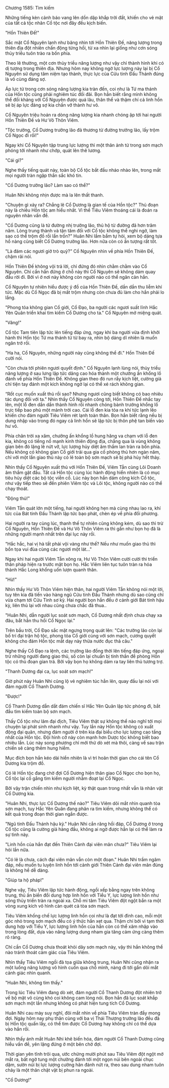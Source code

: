 




Chương 1585: Tìm kiếm


Những tiếng kèn cảnh báo vang lên dồn dập khắp trời đất, khiến cho vẻ mặt của tất cả tộc nhân Cổ tộc nơi đây đều kịch biến.

"Hồn Thiên Đế!"

Sắc mặt Cổ Nguyên lạnh như băng nhìn tới Hồn Thiên Đế, năng lượng trong thiên địa đột nhiên chấn động từng hồi, từ xa nhìn lại giống như cơn sóng thủy triều tuôn trào ra bốn phía.

Theo lẽ thường, một cơn thủy triều năng lượng như vậy chỉ thành hình khi có dị tượng trong thiên địa. Nhưng hôm nay không ngờ lực lượng này lại bị Cổ Nguyên sử dụng tâm niệm tạo thành, thực lực của Cửu tinh Đấu Thánh đúng là vô cùng đáng sợ.

Áp lực từ trong cơn sóng năng lượng kia tràn đến, coi như là Tứ ma thánh của Hồn tộc cũng phải nghiêm túc đối đãi. Bọn hắn biết rằng mình không thể đối kháng với Cổ Nguyên được quá lâu, thân thể và thậm chí cả linh hồn sẽ bị áp lực đáng sợ kia chấn vỡ thành hư vô.

Cổ Nguyên triệu hoán ra dòng năng lượng kia nhanh chóng ập tới hai người Hồn Thiên Đế và Hư Vô Thôn Viêm.

"Tộc trưởng, Cổ Dương trưởng lão đả thương từ đường trưởng lão, lấy trộm Cổ Ngọc đi rồi!"

Ngay khi Cổ Nguyên tập trung lực lượng thì một thân ảnh từ trong sơn mạch phóng tới nhanh như chớp, quát lên thê lương.

"Cái gì?"

Nghe thấy tiếng quát này, toàn bộ Cổ tộc bắt đầu nháo nhào lên, trong mắt mọi người tràn ngập thần sắc khó tin.

"Cổ Dương trưởng lão? Làm sao có thể?"

Huân Nhi không nhịn được mà la lên thất thanh.

"Chuyện gì xảy ra? Chẳng lẽ Cổ Dương là gian tế của Hồn tộc?" Thủ đoạn này là chiêu Hồn tộc am hiểu nhất. Vì thế Tiêu Viêm thoáng cái là đoán ra nguyên nhân vấn đề.

"Cổ Dương cũng là từ đường nhị trưởng lão, thủ hộ từ đường đã hơn trăm năm. Lòng trung thành và tận tâm đối với Cổ tộc không thể nghi ngờ, làm sao có thể trộm đồ rồi lẩn trốn?" Huân Nhi lẩm bẩm tự hỏi, xem bộ dáng tựa hồ nàng cũng biết Cổ Dương trưởng lão. Hơn nữa còn có ấn tượng rất tốt.

"Là đám các ngươi giở trò quỷ?" Cổ Nguyên nhìn về phía Hồn Thiên Đế, chậm rãi nói.

Hồn Thiên Đế không vội trả lời, chỉ đứng đó nhìn chằm chằm vào Cổ Nguyên. Chỉ cần hắn đứng ở chỗ này thì Cổ Nguyên sẽ không dám quay đầu rời đi. Bởi vì ở nơi này không còn người nào có thể ngăn cản hắn.

Cổ Nguyên tự nhiên hiểu được ý đồ của Hồn Thiên Đế, dần dần thu liễm khí tức. Mặc dù Cổ Ngọc đã bị mất trộm nhưng còn chưa đủ làm cho hắn phải lo lắng.

"Phong tỏa không gian Cổ giới, Cổ Đạo, ba người các ngươi suất lĩnh Hắc Yên Quân triển khai tìm kiếm Cổ Dương cho ta." Cổ Nguyên mở miệng quát.

"Vâng!"

Cổ tộc Tam tiên lập tức lên tiếng đáp ứng, ngay khi ba người vừa định khởi hành thì Hồn tộc Tứ ma thánh từ từ bay ra, nhìn bộ dáng dĩ nhiên là muốn ngăn trở rồi.

"Ha ha, Cổ Nguyên, những người này cũng không thể đi." Hồn Thiên Đế cười nói.

"Còn chưa tới phiên ngươi quyết định." Cổ Nguyên lạnh lùng nói, thủy triều năng lượng ở sau lưng lập tức dâng cao hóa thành một chưởng ấn khổng lồ đánh về phía Hồn Thiên Đế. Không gian theo đó run rẩy kịch liệt, cường giả chỉ tiện tay đánh một kích không ngờ lại có thể xé rách không gian.

“Rốt cục muốn xuất thủ rồi sao? Nhưng ngươi cũng biết không có bao nhiêu tác dụng đối với ta." Nhìn thấy Cổ Nguyên công tới, Hồn Thiên Đế nhấc tay lên, một lỗ đen dần dần thành hình rồi nhanh chóng bành trướng khổng lồ trực tiếp bao phủ một mảnh trời cao. Cái lỗ đen kia tỏa ra khí tức lạnh lẽo khiến cho đám người Tiêu Viêm rét lạnh toàn thân. Bọn hắn biết rằng nếu bị dung nhập vào trong đó ngay cả linh hồn sẽ lập tức bị thôn phệ tan biến vào hư vô.

Phía chân trời xa xăm, chưởng ấn khổng lồ hung hăng va chạm với lỗ đen kia, không có tiếng nổ mạnh kinh thiên động địa, chẳng qua là vùng không gian bên đó lặng lẽ nứt vỡ, lực lượng hủy diệt âm thầm lan tràn ra bốn phía. Nếu không có không gian Cổ giới trải qua gia cố phòng thủ hơn ngàn năm, chỉ với một lần giao thủ này có lẽ toàn bộ sơn mạch sẽ bị phá hủy hết thảy.

Nhìn thấy Cổ Nguyên xuất thủ với Hồn Thiên Đế, Viêm Tẫn cùng Lôi Doanh âm thầm gật đầu. Tất cả Hồn tộc cùng lúc hành động hiển nhiên là có mục tiêu hủy diệt các bộ tộc viễn cổ. Lúc này bọn hắn dám công kích Cổ tộc, như vậy tiếp theo sẽ đến phiên Viêm tộc và Lôi tộc, không người nào có thể chạy thoát.

"Động thủ!"

Viêm Tẫn quát lớn một tiếng, hai người không hẹn mà cùng nhau lao ra, khí tức của Bát tinh Đấu Thánh lập tức bạo phát, chèn ép về phía đối phương.

Hai người ra tay cùng lúc, thanh thế tự nhiên cũng không kém, dù sao thì trừ Cổ Nguyên, Hồn Thiên Đế và Hư Vô Thôn Viêm ra thì gần như bọn họ đã là những người mạnh nhất trên đại lục này rồi.

"Hắc hắc, hai vị hà tất phải vội vàng như thế? Nếu như muốn giao thủ thì bổn tọa vui đùa cùng các ngươi một lát..."

Ngay khi hai người Viêm Tẫn xông ra, Hư Vô Thôn Viêm cười cười thi triển thân pháp hiện ra trước mặt bọn họ. Hắc Viêm liên tục tuôn tràn ra hóa thành Hắc Long khổng uốn lượn quanh thân.

"Hừ!"

Nhìn thấy Hư Vô Thôn Viêm hiện thân, hai người Viêm Tẫn không nói một lời, tuy tên kia đã tiến vào hàng ngũ Cửu tinh Đấu Thánh nhưng dù sao cũng chỉ vừa chạm tới Cửu Tinh sơ kỳ. Hai người bọn hắn đều ở cảnh giới Bát tinh hậu kỳ, liên thủ lại với nhau cũng chưa chắc đã thua..

"Huân Nhi, dẫn người lục soát sơn mạch, Cổ Dương nhất định chưa chạy xa đâu, bắt hắn thu hồi Cổ Ngọc lại."

Trên bầu trời, Cổ Đạo sắc mặt ngưng trọng quát lên: "Các trưởng lão còn lại bố trí đại trận hộ tộc, phong tỏa Cổ giới cùng với sơn mạch, cương quyết không cho đám Hồn tộc mất dạy này thừa nước đục thả câu."

Nghe thấy Cổ Đạo ra lệnh, các trưởng lão đồng thời lên tiếng đáp ứng, ngoại trừ những người đang giao thủ, số còn lại chuẩn bị tinh thần đề phòng Hồn tộc có thủ đoạn gian trá. Bởi vậy bọn họ không dám ra tay liên thủ tương trợ.

"Thanh Dương đại ca, lục soát sơn mạch!"

Giờ phút này Huân Nhi cũng lộ vẻ nghiêm túc hẳn lên, quay đầu lại nói với đám người Cổ Thanh Dương.

"Được!"

Cổ Thanh Dương dẫn dắt đám chiến sĩ Hắc Yên Quân lập tức phóng đi, bắt đầu tìm kiếm toàn bộ sơn mạch.

Thấy Cổ tộc như lâm đại địch, Tiêu Viêm thật sự không thể nào nghĩ tới mọi chuyện lại phát sinh nhanh như vậy. Tuy lần này Hồn tộc không có xuất động đại quân, nhưng đám người ở trên kia đại biểu cho lực lượng cao tầng nhất của Hồn tộc. Đội hình cỡ này còn mạnh hơn Dược tộc không biết bao nhiêu lần. Lúc này song phương chỉ mới thử dò xét mà thôi, càng về sau trận chiến sẽ càng thêm hung hiểm.

Mục đích bọn hắn kéo dài hiển nhiên là vì trì hoãn thời gian cho cái tên Cổ Dương kia trộm đồ.

Có lẽ Hồn tộc đang chờ đợi Cổ Dương hiện thân giao Cổ Ngọc cho bọn họ, Cổ tộc lại cố gắng tìm kiếm người nhằm đoạt lại Cổ Ngọc.

Bởi vậy trận chiến nhìn như kịch liệt, kỳ thật quan trong nhất vẫn là nhân vật Cổ Dương kia.

"Huân Nhi, thực lực Cổ Dương thế nào?" Tiêu Viêm dõi mắt nhìn quanh tòa sơn mạch, tuy Hắc Yên Quân đang phân ra tìm kiếm, nhưng không thể có kết quả trong đoạn thời gian ngắn được.

"Ngũ tinh Đấu Thánh hậu kỳ." Huân Nhi cắn răng hồi đáp, Cổ Dương ở trong Cổ tộc cũng là cường giả hàng đầu, không ai ngờ được hắn lại có thể làm ra sự tình này.

"Linh hồn của hắn đạt đến Thiên Cảnh đại viên mãn chưa?" Tiêu Viêm lại hỏi lần nữa.

"Có lẽ là chưa, cách đại viên mãn vẫn còn một đoạn." Huân Nhi trầm ngâm đáp, nếu muốn tu luyện linh hồn tới cảnh giới Thiên Cảnh đại viên mãn đúng là không hề dễ dàng.

"Giúp ta hộ pháp!"

Nghe vậy, Tiêu Viêm lập tức hành động, ngồi xếp bằng ngay trên không trung, thủ ấn biến đổi dung hợp linh hồn với Tiểu Y, lực lượng linh hồn như sóng thủy triền tràn ra ngoài xa. Chỗ mi tâm Tiêu Viêm đột ngột bắn ra một vòng xung kích vô hình càn quét cả tòa sơn mạch.

Tiêu Viêm khống chế lực lượng linh hồn coi như là đạt tới đỉnh cao, mỗi một góc nhỏ trong sơn mạch đều có ý thức hắn xẹt qua. Thậm chí bởi vì tạm thời dung hợp với Tiểu Y, lực lượng linh hồn của hắn còn có thể xâm nhập vào trong lòng đất, dựa vào năng lượng dung nham gia tăng cảm ứng càng thêm rõ ràng.

Chỉ cần Cổ Dương chưa thoát khỏi dãy sơn mạch này, vậy thì hắn không thể nào tránh thoát cảm giác của Tiêu Viêm.

Nhìn thấy Tiêu Viêm ngồi đả tọa giữa không trung, Huân Nhi cũng nhận ra một luồng năng lượng vô hình cuốn qua chỗ mình, nàng đi tới gần dõi mắt cảnh giác nhìn quanh.

"Huân Nhi, không tìm thấy."

Trong lúc Tiêu Viêm đang dò xét, đám người Cổ Thanh Dương đột nhiên trở về bộ mặt vô cùng khó coi không cam lòng nói. Bọn hắn đã lục soát khắp sơn mạch một lần nhưng không có phát hiện tung tích Cổ Dương.

Huân Nhi cau mày suy nghĩ, đôi mắt nhìn về phía Tiêu Viêm tràn đầy mong đợi. Ngày hôm nay phụ thân cùng với ba vị Thái Thượng trưởng lão đều đã bị Hồn tộc quấn lấy, có thể tìm được Cổ Dương hay không chỉ có thể dựa vào hắn rồi.

Nhìn thấy ánh mắt Huân Nhi khẽ biến hóa, đám người Cổ Thanh Dương cũng hiểu vấn đề, yên lặng đứng ở một bên chờ đợi.

Thời gian yên tĩnh trôi qua, ước chừng mười phút sau Tiêu Viêm đột ngột mở mắt ra, bất ngờ tung một chưởng đánh tới một ngọn núi bên ngoài chục dặm, sườn núi bị lực lượng cường hãn đánh nứt ra, theo sau dung nham tuôn chảy là một thân chật vật bị phun ra ngoài.

"Cổ Dương!"





